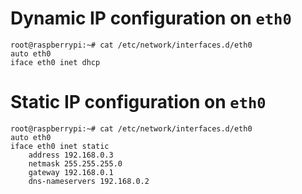 # Dynamic IP configuration on `eth0`
```
root@raspberrypi:~# cat /etc/network/interfaces.d/eth0 
auto eth0
iface eth0 inet dhcp
```

# Static IP configuration on `eth0`
```
root@raspberrypi:~# cat /etc/network/interfaces.d/eth0 
auto eth0
iface eth0 inet static
    address 192.168.0.3
    netmask 255.255.255.0
    gateway 192.168.0.1
    dns-nameservers 192.168.0.2
```
